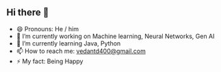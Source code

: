 ## Hi there 👋
- 😄 Pronouns: He / him
- 🔭 I’m currently working on Machine learning, Neural Networks, Gen AI
- 🌱 I’m currently learning Java, Python 
- 📫 How to reach me: vedantd400@gmail.com
- ⚡ My fact: Being Happy
<!--
**VedantDgit/VedantDgit** is a ✨ _special_ ✨ repository because its `README.md` (this file) appears on your GitHub profile.

Here are some ideas to get you started:

- 🔭 I’m currently working on ...
- 🌱 I’m currently learning ...
- 👯 I’m looking to collaborate on ...
- 🤔 I’m looking for help with ...
- 💬 Ask me about ...
- 📫 How to reach me: ...
- 😄 Pronouns: ...
- ⚡ Fun fact: ...
-->
